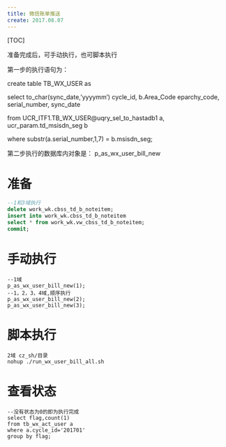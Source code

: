 ```yaml
---
title: 微信账单推送
create: 2017.08.07
---
```

[TOC]

准备完成后，可手动执行，也可脚本执行

第一步的执行语句为：

create table TB_WX_USER as

select to_char(sync_date,’yyyymm’) cycle_id, b.Area_Code eparchy_code, serial_number, sync_date

from UCR_ITF1.TB_WX_USER@uqry_sel_to_hastadb1 a, ucr_param.td_msisdn_seg b

where substr(a.serial_number,1,7) = b.msisdn_seg;

第二步执行的数据库内对象是： p_as_wx_user_bill_new

# 准备
```sql
--1和3域执行
delete work_wk.cbss_td_b_noteitem;
insert into work_wk.cbss_td_b_noteitem
select * from work_wk.vw_cbss_td_b_noteitem;
commit;
```

# 手动执行

```
--1域
p_as_wx_user_bill_new(1);
--1，2，3，4域,顺序执行
p_as_wx_user_bill_new(2);
p_as_wx_user_bill_new(3);
```

# 脚本执行

```
2域 cz_sh/目录
nohup ./run_wx_user_bill_all.sh
```

# 查看状态

```
--没有状态为0的即为执行完成
select flag,count(1)
from tb_wx_act_user a
where a.cycle_id='201701'
group by flag;
```